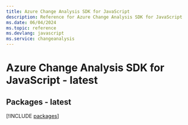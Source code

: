 ```yaml
---
title: Azure Change Analysis SDK for JavaScript
description: Reference for Azure Change Analysis SDK for JavaScript
ms.date: 06/04/2024
ms.topic: reference
ms.devlang: javascript
ms.service: changeanalysis
---
```

# Azure Change Analysis SDK for JavaScript - latest
## Packages - latest
[!INCLUDE [packages](change-analysis-index.md)]
